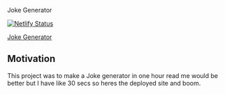 Joke Generator 

[![Netlify Status](https://api.netlify.com/api/v1/badges/f5d9bc63-914d-4079-914b-08894ee66775/deploy-status)](https://app.netlify.com/sites/mystifying-pike-d4458c/deploys)

[Joke Generator](https://mystifying-pike-d4458c.netlify.app)

## Motivation
This project was to make a Joke generator in one hour read me would be better but I have like 30 secs so heres the deployed site and boom. 
